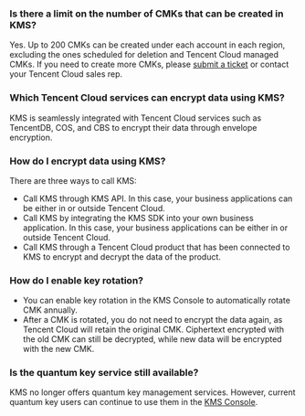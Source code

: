 ### Is there a limit on the number of CMKs that can be created in KMS?
Yes. Up to 200 CMKs can be created under each account in each region, excluding the ones scheduled for deletion and Tencent Cloud managed CMKs. If you need to create more CMKs, please [submit a ticket](https://console.cloud.tencent.com/workorder/category) or contact your Tencent Cloud sales rep.

### Which Tencent Cloud services can encrypt data using KMS? 
KMS is seamlessly integrated with Tencent Cloud services such as TencentDB, COS, and CBS to encrypt their data through envelope encryption.

### How do I encrypt data using KMS? 
There are three ways to call KMS:
- Call KMS through KMS API. In this case, your business applications can be either in or outside Tencent Cloud.
- Call KMS by integrating the KMS SDK into your own business application. In this case, your business applications can be either in or outside Tencent Cloud.
- Call KMS through a Tencent Cloud product that has been connected to KMS to encrypt and decrypt the data of the product.

### How do I enable key rotation? 
- You can enable key rotation in the KMS Console to automatically rotate CMK annually. 
- After a CMK is rotated, you do not need to encrypt the data again, as Tencent Cloud will retain the original CMK. Ciphertext encrypted with the old CMK can still be decrypted, while new data will be encrypted with the new CMK. 

### Is the quantum key service still available?
KMS no longer offers quantum key management services. However, current quantum key users can continue to use them in the [KMS Console](https://console.cloud.tencent.com/kms2).

